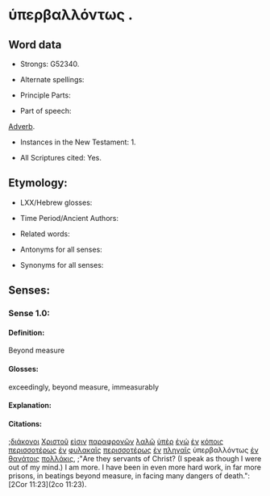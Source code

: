 # ὑπερβαλλόντως .

<!-- Status: S2=NeedsFinalCheck -->
<!-- Lexica used for edits: BDAG, FFM, LN, A-S -->

## Word data

* Strongs: G52340.

* Alternate spellings:

* Principle Parts: 

* Part of speech: 

[Adverb](http://ugg.readthedocs.io/en/latest/adverb.html).

* Instances in the New Testament: 1.

* All Scriptures cited: Yes.

## Etymology: 

* LXX/Hebrew glosses: 

* Time Period/Ancient Authors: 

* Related words: 

* Antonyms for all senses:

* Synonyms for all senses: 

## Senses: 

### Sense 1.0:

#### Definition: 

Beyond measure

#### Glosses:

exceedingly, beyond measure, immeasurably

#### Explanation:

#### Citations:

;[διάκονοι](../G12490/01.md) [Χριστοῦ](../G55470/01.md) [εἰσιν](../G99999/01.md) [παραφρονῶν](../G39120/01.md) [λαλῶ](../G29800/01.md) [ὑπὲρ](../G52280/01.md) [ἐγώ](../G14730/01.md) [ἐν](../G17220/01.md) [κόποις](../G28730/01.md) [περισσοτέρως](../G99999/01.md) [ἐν](../G17220/01.md) [φυλακαῖς](../G54380/01.md) [περισσοτέρως](../G99999/01.md) [ἐν](../G17220/01.md) [πληγαῖς](../G41270/01.md) ὑπερβαλλόντως [ἐν](../G17220/01.md) [θανάτοις](../G22880/01.md) [πολλάκις](../G41780/01.md), 
;"Are they servants of Christ? (I speak as though I were out of my mind.) I am more. I have been in even more hard work, in far more prisons, in beatings beyond measure, in facing many dangers of death.":
[2Cor 11:23](2co 11:23).
